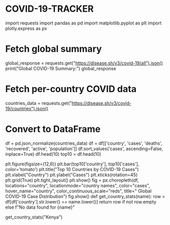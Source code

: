 # COVID-19-TRACKER
import requests
import pandas as pd
import matplotlib.pyplot as plt
import plotly.express as px

# Fetch global summary
global_response = requests.get("https://disease.sh/v3/covid-19/all").json()
print("Global COVID-19 Summary:")
global_response
# Fetch per-country COVID data
countries_data = requests.get("https://disease.sh/v3/covid-19/countries").json()

# Convert to DataFrame
df = pd.json_normalize(countries_data)
df = df[['country', 'cases', 'deaths', 'recovered', 'active', 'population']]
df.sort_values('cases', ascending=False, inplace=True)
df.head(10)
top10 = df.head(10)

plt.figure(figsize=(12,6))
plt.bar(top10['country'], top10['cases'], color='tomato')
plt.title("Top 10 Countries by COVID-19 Cases")
plt.xlabel("Country")
plt.ylabel("Cases")
plt.xticks(rotation=45)
plt.grid(True)
plt.tight_layout()
plt.show()
fig = px.choropleth(df,
                    locations="country",
                    locationmode="country names",
                    color="cases",
                    hover_name="country",
                    color_continuous_scale="reds",
                    title=" Global COVID-19 Case Distribution")
fig.show()
def get_country_stats(name):
    row = df[df['country'].str.lower() == name.lower()]
    return row if not row.empty else f"No data found for {name}"

get_country_stats("Kenya")




